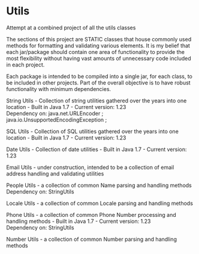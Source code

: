 # Utils
Attempt at a combined project of all the utils classes

The sections of this project are STATIC classes that house commonly used methods for formatting and validating various elements.
It is my belief that each jar/package should contain one area of functionality to provide the most flexibility without having vast amounts of unnecessary code included in each project. 

Each package is intended to be compiled into a single jar, for each class, to be included in other projects. Part of the overall objective is to have robust functionality with minimum dependencies.

String Utils - Collection of string utilities gathered over the years into one location - Built in Java 1.7 - Current version: 1.23<br>
  Dependency on: java.net.URLEncoder ;
	java.io.UnsupportedEncodingException ;


SQL Utils - Collection of SQL utilities gathered over the years into one location - Built in Java 1.7 - Current version: 1.23<br>

  	
Date Utils - Collection of date utilities - Built in Java 1.7 - Current version: 1.23<br>
  
 
Email Utils - under construction, intended to be a collection of email address handling and validating utilities


People Utils - a collection of common Name parsing and handling methods <br>
  Dependency on: StringUtils


Locale Utils - a collection of common Locale parsing and handling methods


Phone Utils - a collection of common Phone Number processing and handling methods  - Built in Java 1.7 - Current version: 1.23<br>
  Dependency on: StringUtils
  
  
Number Utils - a collection of common Number parsing and handling methods
